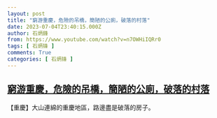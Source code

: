 ```yaml
---
layout: post
title: "窮游重慶，危險的吊橋，簡陋的公廁，破落的村落"
date: 2023-07-04T23:40:15.000Z
author: 石炳鋒
from: https://www.youtube.com/watch?v=n7OWHiIQRr0
tags: [ 石炳锋 ]
comments: True
categories: [ 石炳锋 ]
---
```

<!--1688514015000-->
[窮游重慶，危險的吊橋，簡陋的公廁，破落的村落](https://www.youtube.com/watch?v=n7OWHiIQRr0)
------

<div>
【重慶】大山連綿的重慶地區，路邊盡是破落的房子。
</div>
